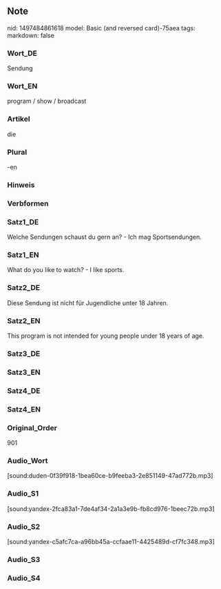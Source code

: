 ## Note
nid: 1497484861618
model: Basic (and reversed card)-75aea
tags: 
markdown: false

### Wort_DE
Sendung

### Wort_EN
program / show / broadcast

### Artikel
die

### Plural
-en

### Hinweis


### Verbformen


### Satz1_DE
Welche Sendungen schaust du gern an? - Ich mag Sportsendungen.

### Satz1_EN
What do you like to watch? - I like sports.

### Satz2_DE
Diese Sendung ist nicht für Jugendliche unter 18 Jahren.

### Satz2_EN
This program is not intended for young people under 18 years of age.

### Satz3_DE


### Satz3_EN


### Satz4_DE


### Satz4_EN


### Original_Order
901

### Audio_Wort
[sound:duden-0f39f918-1bea60ce-b9feeba3-2e851149-47ad772b.mp3]

### Audio_S1
[sound:yandex-2fca83a1-7de4af34-2a1a3e9b-fb8cd976-1beec72b.mp3]

### Audio_S2
[sound:yandex-c5afc7ca-a96bb45a-ccfaae11-4425489d-cf7fc348.mp3]

### Audio_S3


### Audio_S4


